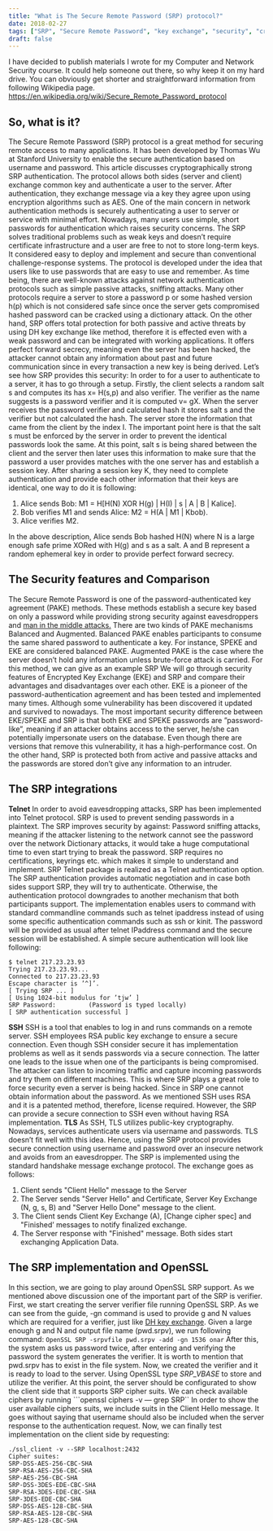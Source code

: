 ```yaml
---
title: "What is The Secure Remote Password (SRP) protocol?"
date: 2018-02-27
tags: ["SRP", "Secure Remote Password", "key exchange", "security", "cryptography"]
draft: false
---
```

I have decided to publish materials I wrote for my Computer and Network Security course. It could help someone out there, so why keep it on my hard drive.
You can obviously get shorter and straightforward information from following Wikipedia page.
https://en.wikipedia.org/wiki/Secure_Remote_Password_protocol

## So, what is it?
The Secure Remote Password (SRP) protocol is a great method for securing remote access to many applications. It has been developed by Thomas Wu at Stanford University to
enable the secure authentication based on username and password. This
article discusses cryptographically strong SRP authentication. The protocol
allows both sides (server and client) exchange common key and authenticate
a user to the server. After authentication, they exchange message via a key
they agree upon using encryption algorithms such as AES.
One of the main concern in network authentication methods is securely authenticating a user to server or service with minimal effort. Nowadays, many users use simple, short passwords for authentication which raises security concerns. The SRP solves traditional problems such as weak keys and doesn’t require certificate infrastructure and a user are free to not to store long-term keys. It considered easy to deploy and implement and secure than conventional challenge-response systems. The protocol is developed under the idea that users like to use passwords that are easy to use and remember. As time being, there are well-known attacks against network authentication protocols such as simple passive attacks, sniffing attacks. Many other protocols require a server to store a password p or some hashed version h(p) which is not considered safe since once the server gets compromised hashed password can be cracked using a dictionary attack. On the other hand, SRP offers total protection for both passive and active threats by using DH key exchange like method, therefore it is effected even with a weak password and can be integrated with working applications. It offers perfect forward secrecy, meaning even the server has been hacked, the attacker cannot obtain any information about past and future communication since in every transaction a new key is being derived. Let’s see how SRP provides this security:
In order to for a user to authenticate to a server, it has to go through a setup. Firstly, the client selects a random salt s and computes its has x= H(s,p) and also verifier. The verifier as the name suggests is a password verifier and it is computed v= gX. When the server receives the password verifier and calculated hash it stores salt s and the verifier but not calculated the hash. The server store the information that came from the client by the index I.
The important point here is that the salt s must be enforced by the server in order to prevent the identical passwords look the same. At this point, salt s is being shared between the client and the server then later uses this information to make sure that the password a user provides matches with the one server has and establish a session key. After sharing a session key K, they need to complete authentication and provide each other information that their keys are identical, one way to do it is following:
1. Alice sends Bob: M1 = H[H(N) XOR H(g) | H(I) | s | A | B | Kalice].
2. Bob verifies M1 and sends Alice: M2 = H(A | M1 | Kbob).
3. Alice verifies M2.

In the above description, Alice sends Bob hashed H(N) where N is a large enough safe prime XORed with H(g) and s as a salt. A and B represent a random ephemeral key in order to provide perfect forward secrecy.

## The Security features and Comparison
The Secure Remote Password is one of the password-authenticated key agreement (PAKE) methods. These methods establish a secure key based on only a password while providing strong security against eavesdroppers and <a href="https://en.wikipedia.org/wiki/Man-in-the-middle_attack">man in the middle attacks.</a> There are two kinds of PAKE mechanisms Balanced and Augmented.
Balanced PAKE enables participants to consume the same shared password to authenticate a key. For instance, SPEKE and EKE are considered balanced PAKE.
Augmented PAKE is the case where the server doesn’t hold any information unless brute-force attack is carried. For this method, we can give as an example SRP
We will go through security features of Encrypted Key Exchange (EKE) and SRP and compare their advantages and disadvantages over each other. EKE is a pioneer of the password-authentication agreement and has been tested and implemented many times. Although some vulnerability has been discovered it updated and survived to nowadays. The most important security difference between EKE/SPEKE and SRP is that both EKE and SPEKE passwords are ”password-like”, meaning if an attacker obtains access to the server, he/she can potentially impersonate users on the database. Even though there are versions that remove this vulnerability, it has a high-performance cost. On the other hand, SRP is protected both from active and passive attacks and the passwords are stored don’t give any information to an intruder.

## The SRP integrations

**Telnet**
In order to avoid eavesdropping attacks, SRP has been implemented into Telnet protocol. SRP is used to prevent sending passwords in a plaintext. The SRP improves security by against:
Password sniffing attacks, meaning if the attacker listening to the network cannot see the password over the network
Dictionary attacks, it would take a huge computational time to even start trying to break the password.
SRP requires no certifications, keyrings etc. which makes it simple to understand and implement.
SRP Telnet package is realized as a Telnet authentication option. The SRP authentication provides automatic negotiation and in case both sides support SRP, they will try to authenticate. Otherwise, the authentication protocol downgrades to another mechanism that both participants support. The implementation enables users to command with standard commandline commands such as telnet ipaddress instead of using some specific authentication commands such as ssh or kinit. The password will be provided as usual after telnet IPaddress command and the secure session will be established. A simple secure authentication will look like following:
```
$ telnet 217.23.23.93
Trying 217.23.23.93...
Connected to 217.23.23.93
Escape character is ’^]’.
[ Trying SRP ... ]
[ Using 1024-bit modulus for ’tjw’ ]
SRP Password:         (Password is typed locally)
[ SRP authentication successful ]
```
**SSH**
SSH is a tool that enables to log in and runs commands on a remote server. SSH employees RSA public key exchange to ensure a secure connection. Even though SSH consider secure it has implementation problems as well as it sends passwords via a secure connection. The latter one leads to the issue when one of the participants is being compromised. The attacker can listen to incoming traffic and capture incoming passwords and try them
on different machines. This is where SRP plays a great role to force security even a server is being hacked. Since in SRP one cannot obtain information about the password. As we mentioned SSH uses RSA and it is a patented method, therefore, license required. However, the SRP can provide a secure connection to SSH even without having RSA implementation.
**TLS**
As SSH, TLS utilizes public-key cryptography. Nowadays, services authenticate users via username and passwords. TLS doesn’t fit well with this idea. Hence, using the SRP protocol provides secure connection using username and password over an insecure network and avoids from an eavesdropper. The SRP is implemented using the standard handshake message exchange protocol. The exchange goes as follows:
1. Client sends "Client Hello" message to the Server
2. The Server sends "Server Hello"  and Certificate,
Server Key Exchange (N, g, s, B) and
"Server Hello Done" message to the client.
3. The Client sends  Client Key Exchange (A), [Change cipher spec]
and "Finished’ messages to notify finalized exchange.
4. The Server response with "Finished" message.
Both sides start exchanging Application Data.

## The SRP implementation and OpenSSL
In this section, we are going to play around OpenSSL SRP support. As we mentioned above discussion one of the important part of the SRP is verifier. First, we start creating the server verifier file running OpenSSL SRP. As we can see from the guide, -gn command is used to provide g and N values which are required for a verifier, just like [DH key exchange](https://en.wikipedia.org/wiki/Diffie%E2%80%93Hellman_key_exchange). Given a large enough g and N and output file name (pwd.srpv), we run following command:
```OpenSSL SRP -srpvfile pwd.srpv -add -gn 1536 onar```
After this, the system asks us password twice, after entering and verifying the password the system generates the verifier. It is worth to mention that pwd.srpv has to exist in the file system. Now, we created the verifier and it is ready to load to the server. Using OpenSSL type *SRP_VBASE* to store and utilize the verifier.
At this point, the server should be configurated to show the client side that it supports SRP cipher suits. We can check available ciphers by running 
```openssl ciphers -v — grep SRP``
In order to show the user available ciphers suits, we include suits in the Client Hello message. It goes without saying that username should also be included when the server response to the authentication request. Now, we can finally test implementation on the client side by requesting:
```
./ssl_client -v --SRP localhost:2432
Cipher suites:
SRP-DSS-AES-256-CBC-SHA
SRP-RSA-AES-256-CBC-SHA
SRP-AES-256-CBC-SHA
SRP-DSS-3DES-EDE-CBC-SHA
SRP-RSA-3DES-EDE-CBC-SHA
SRP-3DES-EDE-CBC-SHA
SRP-DSS-AES-128-CBC-SHA
SRP-RSA-AES-128-CBC-SHA
SRP-AES-128-CBC-SHA
```